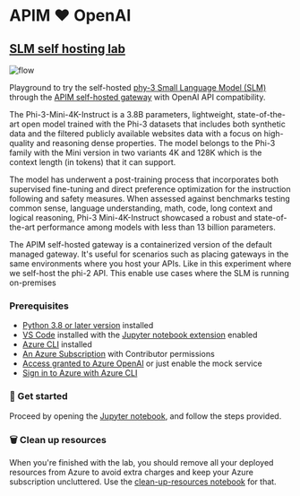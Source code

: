# APIM ❤️ OpenAI

## [SLM self hosting lab](slm-self-hosting.ipynb)

![flow](../../images/slm-self-hosting.gif)

Playground to try the self-hosted [phy-3 Small Language Model (SLM)](https://azure.microsoft.com/blog/introducing-phi-3-redefining-whats-possible-with-slms/) through the [APIM self-hosted gateway](https://learn.microsoft.com/azure/api-management/self-hosted-gateway-overview) with OpenAI API compatibility.

The Phi-3-Mini-4K-Instruct is a 3.8B parameters, lightweight, state-of-the-art open model trained with the Phi-3 datasets that includes both synthetic data and the filtered publicly available websites data with a focus on high-quality and reasoning dense properties. The model belongs to the Phi-3 family with the Mini version in two variants 4K and 128K which is the context length (in tokens) that it can support.

The model has underwent a post-training process that incorporates both supervised fine-tuning and direct preference optimization for the instruction following and safety measures. When assessed against benchmarks testing common sense, language understanding, math, code, long context and logical reasoning, Phi-3 Mini-4K-Instruct showcased a robust and state-of-the-art performance among models with less than 13 billion parameters.

The APIM self-hosted gateway is a containerized version of the default managed gateway. It's useful for scenarios such as placing gateways in the same environments where you host your APIs. Like in this experiment where we self-host the phi-2 API. This enable use cases where the SLM is running on-premises

### Prerequisites

- [Python 3.8 or later version](https://www.python.org/) installed
- [VS Code](https://code.visualstudio.com/) installed with the [Jupyter notebook extension](https://marketplace.visualstudio.com/items?itemName=ms-toolsai.jupyter) enabled
- [Azure CLI](https://learn.microsoft.com/cli/azure/install-azure-cli) installed
- [An Azure Subscription](https://azure.microsoft.com/free/) with Contributor permissions
- [Access granted to Azure OpenAI](https://aka.ms/oai/access) or just enable the mock service
- [Sign in to Azure with Azure CLI](https://learn.microsoft.com/cli/azure/authenticate-azure-cli-interactively)

### 🚀 Get started

Proceed by opening the [Jupyter notebook](slm-self-hosting.ipynb), and follow the steps provided.

### 🗑️ Clean up resources

When you're finished with the lab, you should remove all your deployed resources from Azure to avoid extra charges and keep your Azure subscription uncluttered.
Use the [clean-up-resources notebook](clean-up-resources.ipynb) for that.
